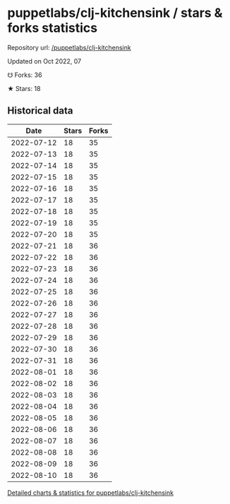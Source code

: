# puppetlabs/clj-kitchensink / stars & forks statistics

Repository url: [/puppetlabs/clj-kitchensink](https://github.com/puppetlabs/clj-kitchensink)

Updated on Oct 2022, 07

☋ Forks: 36

★ Stars: 18

## Historical data
| Date | Stars | Forks |
|------|-------|-------|
| 2022-07-12 | 18 | 35 | 
| 2022-07-13 | 18 | 35 | 
| 2022-07-14 | 18 | 35 | 
| 2022-07-15 | 18 | 35 | 
| 2022-07-16 | 18 | 35 | 
| 2022-07-17 | 18 | 35 | 
| 2022-07-18 | 18 | 35 | 
| 2022-07-19 | 18 | 35 | 
| 2022-07-20 | 18 | 35 | 
| 2022-07-21 | 18 | 36 | 
| 2022-07-22 | 18 | 36 | 
| 2022-07-23 | 18 | 36 | 
| 2022-07-24 | 18 | 36 | 
| 2022-07-25 | 18 | 36 | 
| 2022-07-26 | 18 | 36 | 
| 2022-07-27 | 18 | 36 | 
| 2022-07-28 | 18 | 36 | 
| 2022-07-29 | 18 | 36 | 
| 2022-07-30 | 18 | 36 | 
| 2022-07-31 | 18 | 36 | 
| 2022-08-01 | 18 | 36 | 
| 2022-08-02 | 18 | 36 | 
| 2022-08-03 | 18 | 36 | 
| 2022-08-04 | 18 | 36 | 
| 2022-08-05 | 18 | 36 | 
| 2022-08-06 | 18 | 36 | 
| 2022-08-07 | 18 | 36 | 
| 2022-08-08 | 18 | 36 | 
| 2022-08-09 | 18 | 36 | 
| 2022-08-10 | 18 | 36 | 


[Detailed charts & statistics for puppetlabs/clj-kitchensink](https://reviewgithub.com/rep/puppetlabs/clj-kitchensink)

